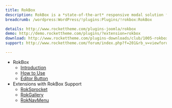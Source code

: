 ```yaml
---
title: RokBox
description: RokBox is a *state-of-the-art* responsive modal solution for WordPress with support for images, videos, widgets and much more.
breadcrumb: /wordpress:WordPress/!plugins:Plugins/!rokbox:RokBox

details: http://www.rockettheme.com/plugins-joomla/rokbox
demo: http://demo.rockettheme.com/plugins/?extension=rokbox
download: http://www.rockettheme.com/plugins-downloads/club/1005-rokbox
support: http://www.rockettheme.com/forum/index.php?f=201&rb_v=viewforum

---
```


* RokBox
    * [Introduction](INDEX.md)
    * [How to Use](how_to_use.md)
    * [Editor Button](editor_button.md)
* Extensions with RokBox Support
	* [RokSprocket](../roksprocket/)
	* [RokGallery](../rokgallery/)
	* [RokNavMenu](../roknavmenu/)